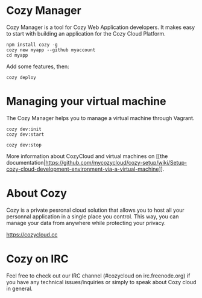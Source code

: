 # Cozy Manager

Cozy Manager is a tool for Cozy Web Application developers. It makes easy to
start with building an application for the Cozy Cloud Platform.

    npm install cozy -g
    cozy new myapp --github myaccount
    cd myapp

Add some features, then:

    cozy deploy

# Managing your virtual machine

The Cozy Manager helps you to manage a virtual machine through Vagrant.

```
cozy dev:init
cozy dev:start

cozy dev:stop
```

More information about CozyCloud and virtual machines on [[the documentation|https://github.com/mycozycloud/cozy-setup/wiki/Setup-cozy-cloud-development-environment-via-a-virtual-machine]].


# About Cozy

Cozy is a private pesronal cloud solution that allows you to host all your
personnal application in a single place you control.
This way, you can manage your data from anywhere while protecting your privacy.

https://cozycloud.cc

# Cozy on IRC

Feel free to check out our IRC channel (#cozycloud on irc.freenode.org) if you have any technical issues/inquiries or simply to speak about Cozy cloud in general.
